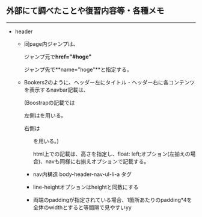 ## 外部にて調べたことや復習内容等・各種メモ

---

- header

  - 同page内ジャンプは、

    ジャンプ元で**href="#hoge"**

    ジャンプ先で**name="hoge"**と指定する。

  - Bookers2のように、ヘッダー左にタイトル・ヘッダー右に各コンテンツを表示するnavbar記載は、

    (Boostrapの記載では

    左側は<a class="navbar-brand">を用いる。

    右側は<ul class="navbar-nav">を用いる。)

    

    html上での記載は、高さを指定し、float: left;オプション(左揃えの場合)、navも同様に右揃えオプションで記載する。

  - nav内構造 body-header-nav-ul-li-a タグ

  - line-heightオプションはheightと同数にする

  - 両端のpaddingが指定されている場合、1箇所あたりのpadding*4を全体のwidthとすると等間隔で見やすいyy